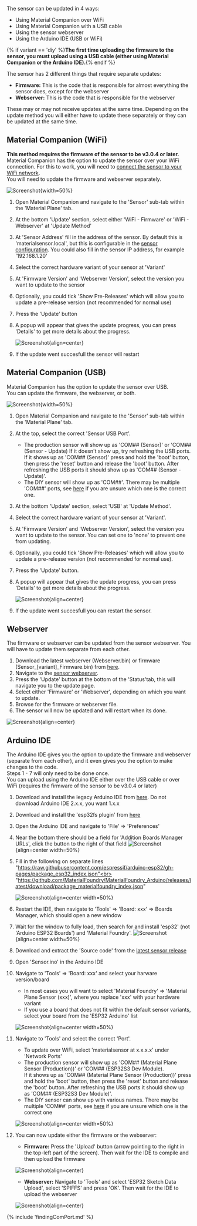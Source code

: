 The sensor can be updated in 4 ways:

* Using Material Companion over WiFi
* Using Material Companion with a USB cable
* Using the sensor webserver
* Using the Arduino IDE (USB or WiFi)

{% if variant == 'diy' %}<b>The first time uploading the firmware to the sensor, you must upload using a USB cable (either using Material Companion or the Arduino IDE).</b>{% endif %}

The sensor has 2 different things that require separate updates:

* <b>Firmware:</b> This is the code that is responsible for almost everything the sensor does, except for the webserver
* <b>Webserver:</b> This is the code that is responsible for the webserver

These may or may not receive updates at the same time. Depending on the update method you will either have to update these separately or they can be updated at the same time.

## Material Companion (WiFi)

<b>This method requires the firmware of the sensor to be v3.0.4 or later.</b><br>
Material Companion has the option to update the sensor over your WiFi connection. For this to work, you will need to [connect the sensor to your WiFi network](../SensorConfiguration/sensorConnecting.md).<br>
You will need to update the firmware and webserver separately.

![Screenshot](../../img/materialCompanion/MaterialCompanion_Sensor_WiFi_Update.png){width=50%}

1. Open Material Companion and navigate to the 'Sensor' sub-tab within the 'Material Plane' tab.
2. At the bottom 'Update' section, select either 'WiFi - Firmware' or 'WiFi - Webserver' at 'Update Method'
3. At 'Sensor Address' fill in the address of the sensor. By default this is 'materialsensor.local', but this is configurable in the [sensor configuration](../SensorConfiguration/webserver.md#network-tab). You could also fill in the sensor IP address, for example '192.168.1.20'
4. Select the correct hardware variant of your sensor at 'Variant'
5. At 'Firmware Version' and 'Webserver Version', select the version you want to update to the sensor
6. Optionally, you could tick 'Show Pre-Releases' which will allow you to update a pre-release version (not recommended for normal use)
7. Press the 'Update' button
8. A popup will appear that gives the update progress, you can press 'Details' to get more details about the progress.

    ![Screenshot](../../img/materialCompanion/MaterialCompanion_Sensor_Update_Progress.png){align=center}

9. If the update went succesfull the sensor will restart

## Material Companion (USB)

Material Companion has the option to update the sensor over USB.<br>
You can update the firmware, the webserver, or both.

![Screenshot](../../img/materialCompanion/MaterialCompanion_Sensor_USB_Update.png){width=50%}

1. Open Material Companion and navigate to the 'Sensor' sub-tab within the 'Material Plane' tab.
2. At the top, select the correct 'Sensor USB Port'.
    * The production sensor will show up as 'COM## (Sensor)' or 'COM## (Sensor - Update) If it doesn't show up, try refreshing the USB ports.<br>If it shows up as 'COM## (Sensor)' press and hold the 'boot' button, then press the 'reset' button and release the 'boot' button. After refreshing the USB ports it should show up as 'COM## (Sensor - Update)'.
    * The DIY sensor will show up as 'COM##'. There may be multiple 'COM##' ports, see [here](#finding-the-correct-usb-port) if you are unsure which one is the correct one.
3. At the bottom 'Update' section, select 'USB' at 'Update Method'.
4. Select the correct hardware variant of your sensor at 'Variant'.
5. At 'Firmware Version' and 'Webserver Version', select the version you want to update to the sensor. You can set one to 'none' to prevent one from updating.
6. Optionally, you could tick 'Show Pre-Releases' which will allow you to update a pre-release version (not recommended for normal use).
7. Press the 'Update' button.
8. A popup will appear that gives the update progress, you can press 'Details' to get more details about the progress.

    ![Screenshot](../../img/materialCompanion/MaterialCompanion_Sensor_Update_Progress.png){align=center}

9. If the update went succesfull you can restart the sensor.

## Webserver
The firmware or webserver can be updated from the sensor webserver. You will have to update them separate from each other.

1. Download the latest webserver (Webserver.bin) or firmware (Sensor_[variant]_Firmware.bin) from [here](https://github.com/MaterialFoundry/MaterialPlane_Sensor/releases).
2. Navigate to the [sensor webserver](../SensorConfiguration/webserver.md).
3. Press the 'Update' button at the bottom of the 'Status'tab, this will navigate you to the update page.
4. Select either 'Firmware' or 'Webserver', depending on which you want to update.
5. Browse for the firmware or webserver file.
6. The sensor will now be updated and will restart when its done.

![Screenshot](../../img/webserver/Webserver_Update.png){align=center}

## Arduino IDE
The Arduino IDE gives you the option to update the firmware and webserver (separate from each other), and it even gives you the option to make changes to the code.<br>
Steps 1 - 7 will only need to be done once.<br>
You can upload using the Arduino IDE either over the USB cable or over WiFi (requires the firmware of the sensor to be v3.0.4 or later)

1. Download and install the legacy Arduino IDE from [here](https://www.arduino.cc/en/software). Do not download Arduino IDE 2.x.x, you want 1.x.x
2. Download and install the 'esp32fs plugin' from [here](https://github.com/lorol/arduino-esp32fs-plugin)
3. Open the Arduino IDE and navigate to 'File' => 'Preferences'
4. Near the bottom there should be a field for 'Addition Boards Manager URLs', click the button to the right of that field
![Screenshot](../../img/misc/Arduino_Additional_Boards_Btn.png){align=center width=50%}
5. Fill in the following on separate lines<br>
    "https://raw.githubusercontent.com/espressif/arduino-esp32/gh-pages/package_esp32_index.json"<br>
    "https://github.com/MaterialFoundry/MaterialFoundry_Arduino/releases/latest/download/package_materialfoundry_index.json"
    
    ![Screenshot](../../img/misc/Arduino_Additional_Boards.png){align=center width=50%}

6. Restart the IDE, then navigate to 'Tools' => 'Board: xxx' => Boards Manager, which should open a new window
7. Wait for the window to fully load, then search for and install 'esp32' (not 'Arduino ESP32 Boards') and 'Material Foundry'.
![Screenshot](../../img/misc/Arduino_Boards_Manager.png){align=center width=50%}
8. Download and extract the 'Source code' from the [latest sensor release](https://github.com/MaterialFoundry/MaterialPlane_Sensor/releases)
9. Open 'Sensor.ino' in the Arduino IDE
10. Navigate to 'Tools' => 'Board: xxx' and select your harware version/board
    * In most cases you will want to select 'Material Foundry' => 'Material Plane Sensor (xxx)', where you replace 'xxx' with your hardware variant
    * If you use a board that does not fit within the default sensor variants, select your board from the 'ESP32 Arduino' list

    ![Screenshot](../../img/misc/Arduino_Boards.png){align=center width=50%}

11. Navigate to 'Tools' and select the correct 'Port'.
    * To update over WiFi, select 'materialsensor at x.x.x.x' under 'Network Ports'
    * The production sensor will show up as 'COM## (Material Plane Sensor (Production))' or 'COM## (ESP32S3 Dev Module).<br>If it shows up as 'COM## (Material Plane Sensor (Production))' press and hold the 'boot' button, then press the 'reset' button and release the 'boot' button. After refreshing the USB ports it should show up as 'COM## (ESP32S3 Dev Module)'.
    * The DIY sensor can show up with various names. There may be multiple 'COM##' ports, see [here](#finding-the-correct-usb-port) if you are unsure which one is the correct one

    ![Screenshot](../../img/misc/Arduino_Port.png){align=center width=50%}

12. You can now update either the firmware or the webserver:
    * <b>Firmware:</b> Press the 'Upload' button (arrow pointing to the right in the top-left part of the screen). Then wait for the IDE to compile and then upload the firmware
    
    ![Screenshot](../../img/misc/Arduino_Upload.png){align=center}
    
    * <b>Webserver:</b> Navigate to 'Tools' and select 'ESP32 Sketch Data Upload', select 'SPIFFS' and press 'OK'. Then wait for the IDE to upload the webserver

    ![Screenshot](../../img/misc/Arduino_Spiffs.png){align=center}

{% include 'findingComPort.md' %}